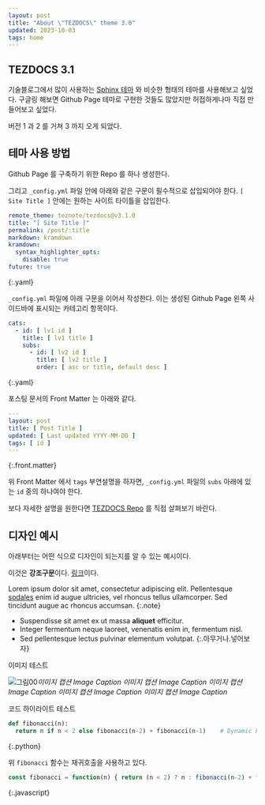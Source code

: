 ```yaml
---
layout: post
title: "About \"TEZDOCS\" theme 3.0"
updated: 2023-10-03
tags: home
---
```


## TEZDOCS 3.1

기술블로그에서 많이 사용하는 [Sphinx 테마](https://sphinx-themes.org/) 와 비슷한 형태의 테마를 사용해보고 싶었다. 구글링 해보면 Github Page 테마로 구현한 것들도 많았지만 허접하게나마 직접 만들어보고 싶었다.

버전 1 과 2 를 거쳐 3 까지 오게 되었다.

## 테마 사용 방법

Github Page 를 구축하기 위한 Repo 를 하나 생성한다.

그리고 `_config.yml` 파일 안에 아래와 같은 구문이 필수적으로 삽입되어야 한다. `[ Site Title ]` 안에는 원하는 사이트 타이틀을 삽입한다.

```yaml
remote_theme: teznote/tezdocs@v3.1.0
title: "[ Site Title ]"
permalink: /post/:title
markdown: kramdown
kramdown:
  syntax_highlighter_opts:
    disable: true
future: true
```
{:.yaml}

`_config.yml` 파일에 아래 구문을 이어서 작성한다. 이는 생성된 Github Page 왼쪽 사이드바에 표시되는 카테고리 항목이다.

```yaml
cats:
  - id: [ lv1 id ]
    title: [ lv1 title ]
    subs:
      - id: [ lv2 id ]
        title: [ lv2 title ]
        order: [ asc or title, default desc ]
```
{:.yaml}

포스팅 문서의 Front Matter 는 아래와 같다.

```yaml
---
layout: post
title: [ Post Title ]
updated: [ Last updated YYYY-MM-DD ]
tags: [ id ]
---
```
{:.front.matter}

위 Front Matter 에서 `tags` 부연설명을 하자면, `_config.yml` 파일의 `subs` 아래에 있는 `id` 중의 하나여야 한다.

보다 자세한 설명을 원한다면 [TEZDOCS Repo](https://github.com/teznote/tezdocs/) 를 직접 살펴보기 바란다.

## 디자인 예시

아래부터는 어떤 식으로 디자인이 되는지를 알 수 있는 예시이다.

이것은 **강조구문**이다. [링크](#)이다.

Lorem ipsum dolor sit amet, consectetur adipiscing elit. Pellentesque [sodales](#) enim id augue ultricies, vel rhoncus tellus ullamcorper. Sed tincidunt augue ac rhoncus accumsan.
{:.note}

- Suspendisse sit amet ex ut massa **aliquet** efficitur.
- Integer fermentum neque laoreet, venenatis enim in, fermentum nisl.
- Sed pellentesque lectus pulvinar elementum volutpat.
{:.아무거나.넣어보자}

이미지 테스트

![그림00](https://via.placeholder.com/700x150)*이미지 캡션 Image Caption 이미지 캡션 Image Caption 이미지 캡션 Image Caption 이미지 캡션 Image Caption 이미지 캡션 Image Caption*

코드 하이라이트 테스트

```python
def fibonacci(n):
  return n if n < 2 else fibonacci(n-2) + fibonacci(n-1)    # Dynamic Programming...
```
{:.python}

위 `fibonacci` 함수는 재귀호출을 사용하고 있다.

```javascript
const fibonacci = function(n) { return (n < 2) ? n : fibonacci(n-2) + fibonacci(n-1) }
```
{:.javascript}
